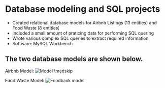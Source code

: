 # Database modeling and SQL projects
-	Created relational database models for Airbnb Listings (13 entities) and Food Waste (8 entities)
- Included a small amount of praticing data for performing SQL quering
- Wrote various complex SQL queries to extract required information
- Software: MySQL Workbench

## The two database models are shown below.
Airbnb Model:
![Model](https://github.com/shuangyanwu/Database_modeling_SQL/assets/112211152/d6371f93-4910-4c92-ae79-eb4543a405e2)
\medskip

Food Waste Model:
![Foodbank model](https://github.com/shuangyanwu/Database_modeling_SQL/assets/112211152/d87ea7ae-152c-489d-bd11-e29615226f04)

